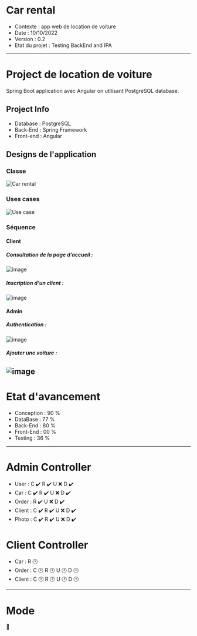# Car rental
* Contexte        : app web de location de voiture
* Date            : 10/10/2022
* Version         : 0.2
* Etat du projet  : Testing BackEnd and IPA
----------------------------------------------------------
# Project de location de voiture
Spring Boot application avec Angular on utilisant PostgreSQL database.
## Project Info
* Database  : PostgreSQL
* Back-End  : Spring Framework
* Front-end : Angular
## Designs de l'application
### Classe
![Car rental](https://user-images.githubusercontent.com/85711688/195206690-dc7775dd-4405-431c-8c97-294d497e25db.png)
### Uses cases
![Use case](https://user-images.githubusercontent.com/85711688/195388926-ec4b6cd8-a3be-4feb-bc0b-69265e0f1bc0.png)
### Séquence
#### Client
##### Consultation de la page d’accueil :
![image](https://user-images.githubusercontent.com/85711688/190919500-2e8b7818-645d-497f-b776-c9c5e1ce7751.png)
##### Inscription d'un client :
![image](https://user-images.githubusercontent.com/85711688/190919541-71d8339d-f76c-49da-adfb-f74f87cab08d.png)
#### Admin
##### Authentication :
![image](https://user-images.githubusercontent.com/85711688/190919602-0df2ae4a-b259-47f4-844e-dc3e085ecc14.png)
##### Ajouter une voiture :
![image](https://user-images.githubusercontent.com/85711688/190919624-3852a740-3d59-4f17-ae28-16fe80b30e7f.png)
---
# Etat d'avancement
* Conception  : 90 %
* DataBase    : 77 %
* Back-End    : 80 %
* Front-End   : 00 %
* Testing     : 36 %
---
# Admin Controller
* User    : C ✔️
            R ✔️
            U ❌
            D ✔️
* Car     : C ✔️
            R ✔️
            U ❌
            D ✔️
* Order   : R ✔️
            U ❌
            D ✔️
* Client  : C ✔️
            R ✔️
            U ❌
            D ✔️
* Photo   : C ✔️
            R ✔️
            U ❌
            D ✔️
# Client Controller
* Car     : R 🕑
* Order   : C 🕑
            R 🕑
            U 🕑
            D 🕑
* Client  : C 🕑
            R 🕑
            U 🕑
            D 🕑
---
# Mode
🤗
